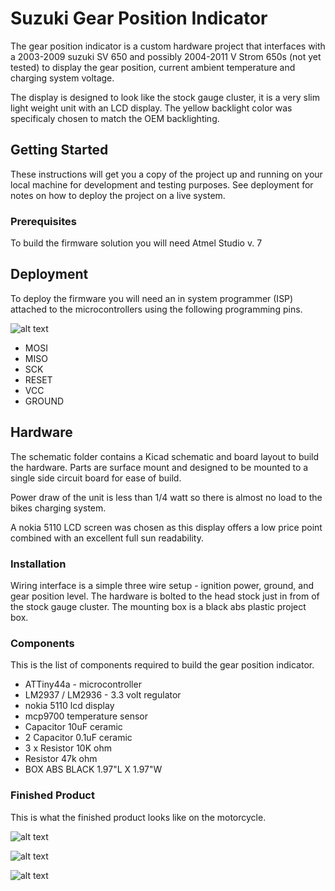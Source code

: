 # Suzuki Gear Position Indicator

The gear position indicator is a custom hardware project that interfaces with a 2003-2009 suzuki SV 650 and 
possibly 2004-2011 V Strom 650s (not yet tested) to display the gear position, current ambient temperature and charging system voltage.

The display is designed to look like the stock gauge cluster, it is a very slim light weight unit with an LCD display. The yellow backlight color was specificaly chosen to match the OEM backlighting. 

## Getting Started

These instructions will get you a copy of the project up and running on your local machine for development and testing purposes. See deployment for notes on how to deploy the project on a live system.

### Prerequisites

To build the firmware solution you will need Atmel Studio v. 7

## Deployment

To deploy the firmware you will need an in system programmer (ISP) attached to the microcontrollers using the following programming pins.

![alt text](https://github.com/RaysceneNS/SV-650-GearPositionIndicator/tree/master/img/attinyx4.png "ATTiny Pinouts")

* MOSI
* MISO
* SCK
* RESET
* VCC
* GROUND

## Hardware

The schematic folder contains a Kicad schematic and board layout to build the hardware. Parts are surface mount and designed to be mounted to a single side circuit board for ease of build.

Power draw of the unit is less than 1/4 watt so there is almost no load to the bikes charging system.

A nokia 5110 LCD screen was chosen as this display offers a low price point combined with an excellent full sun readability.

### Installation

Wiring interface is a simple three wire setup - ignition power, ground, and gear position level. The hardware is bolted to the head stock just in from of the stock gauge cluster. The mounting box is a black abs plastic project box.


### Components

This is the list of components required to build the gear position indicator.

  * ATTiny44a - microcontroller
  * LM2937 / LM2936 - 3.3 volt regulator
  * nokia 5110 lcd display
  * mcp9700 temperature sensor
  * Capacitor 10uF ceramic
  * 2 Capacitor 0.1uF ceramic
  * 3 x Resistor 10K ohm
  * Resistor 47k ohm
  * BOX ABS BLACK 1.97"L X 1.97"W
  
### Finished Product

This is what the finished product looks like on the motorcycle.

![alt text](https://github.com/RaysceneNS/SV-650-GearPositionIndicator/tree/master/img/screen%20first%20gear.png "First Gear")

![alt text](https://github.com/RaysceneNS/SV-650-GearPositionIndicator/tree/master/img/screen%20neutral.png "Neutral")

![alt text](https://github.com/RaysceneNS/SV-650-GearPositionIndicator/tree/master/img/screen%20second%20gear.png "Second Gear")